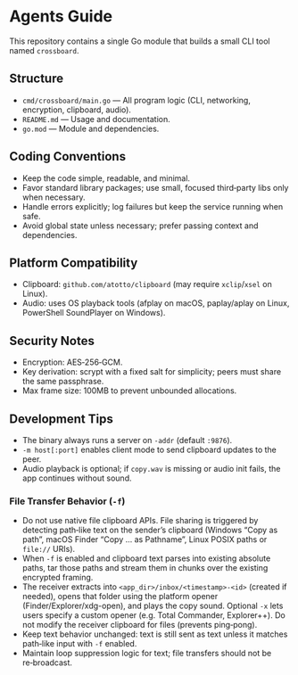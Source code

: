 # Agents Guide

This repository contains a single Go module that builds a small CLI tool named `crossboard`.

## Structure

- `cmd/crossboard/main.go` — All program logic (CLI, networking, encryption, clipboard, audio).
- `README.md` — Usage and documentation.
- `go.mod` — Module and dependencies.

## Coding Conventions

- Keep the code simple, readable, and minimal.
- Favor standard library packages; use small, focused third‑party libs only when necessary.
- Handle errors explicitly; log failures but keep the service running when safe.
- Avoid global state unless necessary; prefer passing context and dependencies.

## Platform Compatibility

- Clipboard: `github.com/atotto/clipboard` (may require `xclip`/`xsel` on Linux).
- Audio: uses OS playback tools (afplay on macOS, paplay/aplay on Linux, PowerShell SoundPlayer on Windows).

## Security Notes

- Encryption: AES‑256‑GCM.
- Key derivation: scrypt with a fixed salt for simplicity; peers must share the same passphrase.
- Max frame size: 100MB to prevent unbounded allocations.

## Development Tips

- The binary always runs a server on `-addr` (default `:9876`).
- `-m host[:port]` enables client mode to send clipboard updates to the peer.
- Audio playback is optional; if `copy.wav` is missing or audio init fails, the app continues without sound.

### File Transfer Behavior (`-f`)

- Do not use native file clipboard APIs. File sharing is triggered by detecting path‑like text on the sender’s clipboard (Windows “Copy as path”, macOS Finder “Copy … as Pathname”, Linux POSIX paths or `file://` URIs).
- When `-f` is enabled and clipboard text parses into existing absolute paths, tar those paths and stream them in chunks over the existing encrypted framing.
- The receiver extracts into `<app_dir>/inbox/<timestamp>-<id>` (created if needed), opens that folder using the platform opener (Finder/Explorer/xdg-open), and plays the copy sound. Optional `-x` lets users specify a custom opener (e.g. Total Commander, Explorer++). Do not modify the receiver clipboard for files (prevents ping‑pong).
- Keep text behavior unchanged: text is still sent as text unless it matches path‑like input with `-f` enabled.
- Maintain loop suppression logic for text; file transfers should not be re‑broadcast.
